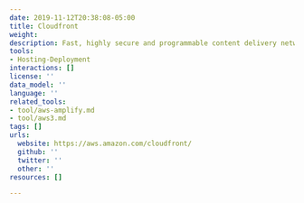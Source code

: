 ```yaml
---
date: 2019-11-12T20:38:08-05:00
title: Cloudfront
weight: 
description: Fast, highly secure and programmable content delivery network (CDN)
tools:
- Hosting-Deployment
interactions: []
license: ''
data_model: ''
language: ''
related_tools:
- tool/aws-amplify.md
- tool/aws3.md
tags: []
urls:
  website: https://aws.amazon.com/cloudfront/
  github: ''
  twitter: ''
  other: ''
resources: []

---
```

